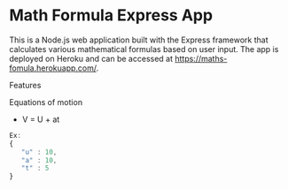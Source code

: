 # Math Formula Express App

This is a Node.js web application built with the Express framework that calculates various mathematical formulas based on user input. The app is deployed on Heroku and can be accessed at https://maths-fomula.herokuapp.com/.

Features

Equations of motion

* V =  U + at
 ```javascript
 Ex:
 {
    "u" : 10,
    "a" : 10,
    "t" : 5
}
 ```
